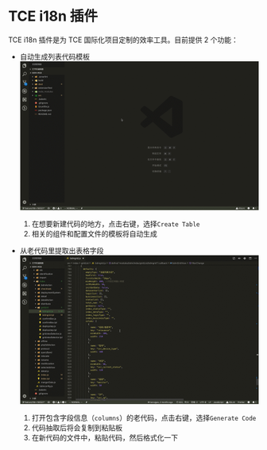 # TCE i18n 插件

TCE i18n 插件是为 TCE 国际化项目定制的效率工具。目前提供 2 个功能：

- 自动生成列表代码模板
  ![new code](https://github.com/dickenslian/vscode-tce-i18n/blob/master/images/table.gif?raw=true)

  1. 在想要新建代码的地方，点击右键，选择`Create Table`
  2. 相关的组件和配置文件的模板将自动生成

- 从老代码里提取出表格字段
  ![add code](https://github.com/dickenslian/vscode-tce-i18n/blob/master/images/generate.gif?raw=true)

  1. 打开包含字段信息（`columns`）的老代码，点击右键，选择`Generate Code`
  2. 代码抽取后将会复制到粘贴板
  3. 在新代码的文件中，粘贴代码，然后格式化一下
